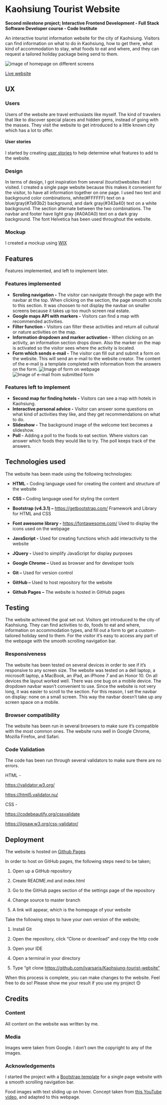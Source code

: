 # Kaohsiung Tourist Website

**Second milestone project; Interactive Frontend Development - Full Stack Software Developer course - Code Institute**

An interactive tourist information website for the city of Kaohsiung. Visitors can find information 
on what to do in Kaohsiung, how to get there, what kind of accommodation to stay, what foods to eat and where, 
and they can request a tailored holiday package being send to them. 

![image of homepage on different screens](https://github.com/ivarsaris/Kaohsiung-tourist-website/blob/master/media/responsive.png)

[Live website](https://ivarsaris.github.io/Kaohsiung-tourist-website/)

## UX

### Users

Users of the website are travel enthusiasts like myself. The kind of travelers that like to discover special places and 
hidden gems, instead of going with the masses. They visit the website to get introduced to a little known city which has a lot
to offer.

#### User stories

I started by creating [user stories](https://github.com/ivarsaris/Kaohsiung-tourist-website/blob/master/userstories.md) to help determine what features to add to the website.

### Design

In terms of design, I got inspiration from several (tourist)websites that I visited. I created a single page website because this 
makes it convenient for the visitor, to have all information together on one page. I used two text and background color combinations, white(#FFFFFF)
text on a blue/gray(#7a93b2) background, and dark gray(#343a40) text on a white background. The section alternate between the two combinations. The 
navbar and footer have light gray (#A0A0A0) text on a dark gray background. The font Helvetica has been used throughout the website. 

### Mockup

I created a mockup using [WIX](https://ivarsaris.wixsite.com/kaohsiung) 

## Features

Features implemented, and left to implement later. 

### Features implemented

* **Scroling navigation -** The visitor can navigate through the page with the navbar at the top. When clicking on the section, the page smooth scrolls to this section. It was choosen to not display the navbar on smaller screens because it takes up too much screen real estate.
* **Google maps API with markers -** Visitors can find a map with recommended activities.
* **Filter function -** Visitors can filter these activities and return all cultural or nature activities on the map.
* **Information dropdown and marker activation -** When clicking on an activity, an information section drops down. Also the marker on the map is activated so the visitor sees where the activity is located.
* **Form which sends e-mail -** The visitor can fill out and submit a form on the website. This will send an e-mail to the website creator. The content of the e-mail is a template completed with information from the answers on the form.
![Image of form on webpage](https://github.com/ivarsaris/Kaohsiung-tourist-website/blob/master/media/form.png) ![Image of e-mail from submitted form](https://github.com/ivarsaris/Kaohsiung-tourist-website/blob/master/media/formmail.png)

### Features left to implement

* **Second map for finding hotels -** Visitors can see a map with hotels in Kaohsiung.
* **Interactive personal advice -** Visitor can answer some questions on what kind of activities they like, and they get recommendations on what to do.
* **Slideshow -** The background image of the welcome text becomes a slideshow.
* **Poll -** Adding a poll to the foods to eat section. Where visitors can answer which foods they would like to try. The poll keeps track of the answers.

## Technologies used 

The website has been made using the following technologies: 

* **HTML -** Coding language used for creating the content and structure of the website 

* **CSS –** Coding language used for styling the content 

* **Bootstrap (v4.3.1) –** https://getbootstrap.com/ Framework and Library for HTML and CSS 

* **Font awesome library -** https://fontawesome.com/ Used to display the icons used on the webpage 

* **JavaScript -** Used for creating functions which add interactivity to the website 

* **JQuery -** Used to simplify JavaScript for display purposes 

* **Google Chrome –** Used as browser and for developer tools  

* **Git –** Used for version control 

* **GitHub –** Used to host repository for the website 

* **Github Pages –** The website is hosted in GitHub pages 

## Testing 

The website achieved the goal set out. Visitors get introduced to the city of Kaohsiung. They can find activities to do, foods to eat and where, information on accommodation types, and fill out a form to get a custom-tailored holiday send to them. For the visitor it’s easy to access any part of the webpage with the smooth scrolling navigation bar.  

### Responsiveness 

The website has been tested on several devices in order to see if it’s responsive to any screen size. The website was tested on a dell laptop, a microsoft laptop, a MacBook, an iPad, an iPhone 7 and an Honor 10. On all devices the layout worked well. There was one bug on a mobile device. The dropdown navbar wasn’t convenient to use. Since the website is not very long, it was easier to scroll to the section. For this reason, I set the navbar on display: none on a small screen. This way the navbar doesn’t take up any screen space on a mobile.  

### Browser compatibility 

The website has been run in several browsers to make sure it’s compatible with the most common ones. The website runs well in Google Chrome, Mozilla Firefox, and Safari.  

### Code Validation 

The code has been run through several validators to make sure there are no errors.  

HTML -  

https://validator.w3.org/ 

https://html5.validator.nu/ 

CSS -  

https://codebeautify.org/cssvalidate 

https://jigsaw.w3.org/css-validator/ 

## Deployment 

The website is hosted on [Github Pages](https://ivarsaris.github.io/Kaohsiung-tourist-website/) 

In order to host on GitHub pages, the following steps need to be taken; 

1. Open up a GitHub repository 

2. Create README.md and index.html 

3. Go to the GitHub pages section of the settings page of the repository 

4. Change source to master branch 

5. A link will appear, which is the homepage of your website 

Take the following steps to have your own version of the website; 

1. Install Git 

2. Open the repository, click “Clone or download” and copy the http code  

3. Open your IDE 

4. Open a terminal in your directory 

5. Type “git clone https://github.com/ivarsaris/Kaohsiung-tourist-website” 

When this process is complete, you can make changes to the website. Feel free to do so! Please show me your result if you use my project 😊  

## Credits 

### Content 

All content on the website was written by me. 

### Media 

Images were taken from Google. I don’t own the copyright to any of the images.  

### Acknowledgements 

I started the project with a [Bootstrap template](https://startbootstrap.com/templates/scrolling-nav/) for a single page website with a smooth scrolling navigation bar.  

Food images with text sliding up on hover. Concept taken from [this YouTube video](https://www.youtube.com/watch?v=EXWjMswCuf8&t=249s), and adapted to this webpage. 